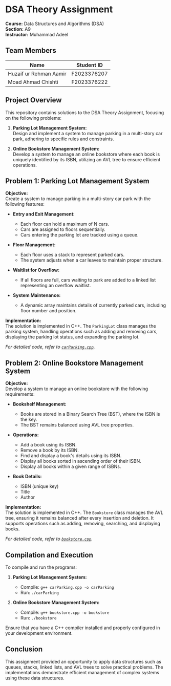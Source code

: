 # DSA Theory Assignment

**Course:** Data Structures and Algorithms (DSA)  
**Section:** A9  
**Instructor:** Muhammad Adeel

## Team Members

| Name                      | Student ID     |
|---------------------------|----------------|
| Huzaif ur Rehman Aamir    | F2023376207    |
| Moad Ahmad Chishti        | F2023376222    |

## Project Overview

This repository contains solutions to the DSA Theory Assignment, focusing on the following problems:

1. **Parking Lot Management System:**  
   Design and implement a system to manage parking in a multi-story car park, adhering to specific rules and constraints.

2. **Online Bookstore Management System:**  
   Develop a system to manage an online bookstore where each book is uniquely identified by its ISBN, utilizing an AVL tree to ensure efficient operations.

## Problem 1: Parking Lot Management System

**Objective:**  
Create a system to manage parking in a multi-story car park with the following features:

- **Entry and Exit Management:**  
  - Each floor can hold a maximum of N cars.
  - Cars are assigned to floors sequentially.
  - Cars entering the parking lot are tracked using a queue.

- **Floor Management:**  
  - Each floor uses a stack to represent parked cars.
  - The system adjusts when a car leaves to maintain proper structure.

- **Waitlist for Overflow:**  
  - If all floors are full, cars waiting to park are added to a linked list representing an overflow waitlist.

- **System Maintenance:**  
  - A dynamic array maintains details of currently parked cars, including floor number and position.

**Implementation:**  
The solution is implemented in C++. The `ParkingLot` class manages the parking system, handling operations such as adding and removing cars, displaying the parking lot status, and expanding the parking lot.

*For detailed code, refer to [`carParking.cpp`](carParking.cpp).*

## Problem 2: Online Bookstore Management System

**Objective:**  
Develop a system to manage an online bookstore with the following requirements:

- **Bookshelf Management:**  
  - Books are stored in a Binary Search Tree (BST), where the ISBN is the key.
  - The BST remains balanced using AVL tree properties.

- **Operations:**  
  - Add a book using its ISBN.
  - Remove a book by its ISBN.
  - Find and display a book's details using its ISBN.
  - Display all books sorted in ascending order of their ISBN.
  - Display all books within a given range of ISBNs.

- **Book Details:**  
  - ISBN (unique key)
  - Title
  - Author

**Implementation:**  
The solution is implemented in C++. The `Bookstore` class manages the AVL tree, ensuring it remains balanced after every insertion and deletion. It supports operations such as adding, removing, searching, and displaying books.

*For detailed code, refer to [`bookstore.cpp`](bookstore.cpp).*

## Compilation and Execution

To compile and run the programs:

1. **Parking Lot Management System:**
   - Compile: `g++ carParking.cpp -o carParking`
   - Run: `./carParking`

2. **Online Bookstore Management System:**
   - Compile: `g++ bookstore.cpp -o bookstore`
   - Run: `./bookstore`

Ensure that you have a C++ compiler installed and properly configured in your development environment.

## Conclusion

This assignment provided an opportunity to apply data structures such as queues, stacks, linked lists, and AVL trees to solve practical problems. The implementations demonstrate efficient management of complex systems using these data structures.

